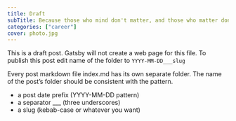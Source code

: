 ```yaml
---
title: Draft
subTitle: Because those who mind don't matter, and those who matter don't mind
categories: ["career"]
cover: photo.jpg
---
```


This is a draft post. Gatsby will not create a web page for this file.
To publish this post edit name of the folder to `YYYY-MM-DD___slug`

Every post markdown file index.md has its own separate folder. The name of the post’s folder should be consistent with the pattern.

* a post date prefix (YYYY-MM-DD pattern)
* a separator ___ (three underscores)
* a slug (kebab-case or whatever you want)
